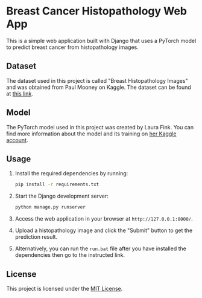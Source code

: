 # Breast Cancer Histopathology Web App

This is a simple web application built with Django that uses a PyTorch model to predict breast cancer from histopathology images.

## Dataset

The dataset used in this project is called "Breast Histopathology Images" and was obtained from Paul Mooney on Kaggle. The dataset can be found at [this link](https://www.kaggle.com/datasets/paultimothymooney/breast-histopathology-images).

## Model

The PyTorch model used in this project was created by Laura Fink. You can find more information about the model and its training on [her Kaggle account](https://www.kaggle.com/allunia).

## Usage

1. Install the required dependencies by running:

   ```bash
   pip install -r requirements.txt
   ```
2. Start the Django development server:

   ```bash
   python manage.py runserver
   ```
3. Access the web application in your browser at `http://127.0.0.1:8000/`.
4. Upload a histopathology image and click the "Submit" button to get the prediction result.
5. Alternatively, you can run the `run.bat` file after you have installed the dependencies then go to the instructed link.

## License

This project is licensed under the [MIT License](LICENSE.md).
